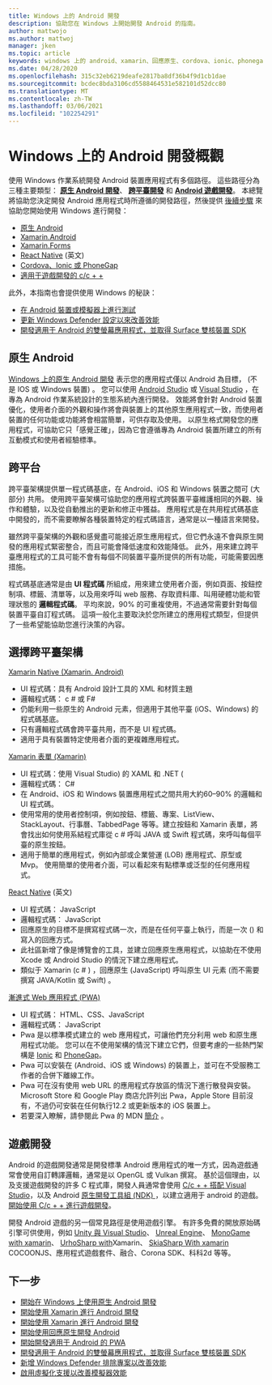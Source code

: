 ```yaml
---
title: Windows 上的 Android 開發
description: 協助您在 Windows 上開始開發 Android 的指南。
author: mattwojo
ms.author: mattwoj
manager: jken
ms.topic: article
keywords: windows 上的 android、xamarin、回應原生、cordova、ionic、phonegap、c + + android 遊戲、windows defender、模擬器
ms.date: 04/28/2020
ms.openlocfilehash: 315c32eb6219deafe2817ba8df36b4f9d1cb1dae
ms.sourcegitcommit: bcdec8bda3106cd5588464531e582101d52dcc80
ms.translationtype: MT
ms.contentlocale: zh-TW
ms.lasthandoff: 03/06/2021
ms.locfileid: "102254291"
---
```

# <a name="overview-of-android-development-on-windows"></a>Windows 上的 Android 開發概觀

使用 Windows 作業系統開發 Android 裝置應用程式有多個路徑。 這些路徑分為三種主要類型： **[原生 Android 開發](#native-android)**、 **[跨平臺開發](#cross-platform)** 和 **[Android 遊戲開發](#game-development)**。 本總覽將協助您決定開發 Android 應用程式時所遵循的開發路徑，然後提供 [後續步驟](#next-steps) 來協助您開始使用 Windows 進行開發：

- [原生 Android](native-android.md)
- [Xamarin.Android](xamarin-android.md)
- [Xamarin.Forms](xamarin-forms.md)
- [React Native](react-native.md) \(英文\)
- [Cordova、Ionic 或 PhoneGap](pwa.md)
- [適用于遊戲開發的 c/c + +](native-android.md#use-c-or-c-for-android-game-development)

此外，本指南也會提供使用 Windows 的秘訣：

- [在 Android 裝置或模擬器上進行測試](emulator.md)
- [更新 Windows Defender 設定以來改善效能](defender-settings.md)
- [開發適用于 Android 的雙螢幕應用程式，並取得 Surface 雙核裝置 SDK](/dual-screen/android/)

## <a name="native-android"></a>原生 Android

[Windows 上的原生 Android 開發](./native-android.md) 表示您的應用程式僅以 Android 為目標， (不是 IOS 或 Windows 裝置) 。 您可以使用 [Android Studio](https://developer.android.com/studio/install#windows) 或 [Visual Studio](https://visualstudio.microsoft.com/vs/android/) ，在專為 Android 作業系統設計的生態系統內進行開發。 效能將會針對 Android 裝置優化，使用者介面的外觀和操作將會與裝置上的其他原生應用程式一致，而使用者裝置的任何功能或功能將會相當簡單，可供存取及使用。 以原生格式開發您的應用程式，可協助它只「感覺正確」，因為它會遵循專為 Android 裝置所建立的所有互動模式和使用者經驗標準。

## <a name="cross-platform"></a>跨平台

跨平臺架構提供單一程式碼基底，在 Android、iOS 和 Windows 裝置之間可 (大部分) 共用。 使用跨平臺架構可協助您的應用程式跨裝置平臺維護相同的外觀、操作和體驗，以及從自動推出的更新和修正中獲益。 應用程式是在共用程式碼基底中開發的，而不需要瞭解各種裝置特定的程式碼語言，通常是以一種語言來開發。

雖然跨平臺架構的外觀和感覺盡可能接近原生應用程式，但它們永遠不會與原生開發的應用程式緊密整合，而且可能會降低速度和效能降低。 此外，用來建立跨平臺應用程式的工具可能不會有每個不同裝置平臺所提供的所有功能，可能需要因應措施。

程式碼基底通常是由 **UI 程式碼** 所組成，用來建立使用者介面，例如頁面、按鈕控制項、標籤、清單等，以及用來呼叫 web 服務、存取資料庫、叫用硬體功能和管理狀態的 **邏輯程式碼**。 平均來說，90% 的可重複使用，不過通常需要針對每個裝置平臺自訂程式碼。 這項一般化主要取決於您所建立的應用程式類型，但提供了一些希望能協助您進行決策的內容。  

## <a name="choosing-a-cross-platform-framework"></a>選擇跨平臺架構

[Xamarin Native (Xamarin. Android) ](xamarin-android.md)

- UI 程式碼：具有 Android 設計工具的 XML 和材質主題
- 邏輯程式碼： c # 或 F#
- 仍能利用一些原生的 Android 元素，但適用于其他平臺 (iOS、Windows) 的程式碼基底。
- 只有邏輯程式碼會跨平臺共用，而不是 UI 程式碼。
- 適用于具有裝置特定使用者介面的更複雜應用程式。

[Xamarin 表單 (Xamarin) ](xamarin-forms.md)

- UI 程式碼：使用 Visual Studio) 的 XAML 和 .NET (
- 邏輯程式碼： C#
- 在 Android、iOS 和 Windows 裝置應用程式之間共用大約60–90% 的邏輯和 UI 程式碼。 
- 使用常用的使用者控制項，例如按鈕、標籤、專案、ListView、StackLayout、行事曆、TabbedPage 等等。建立按鈕和 Xamarin 表單，將會找出如何使用系結程式庫從 c # 呼叫 JAVA 或 Swift 程式碼，來呼叫每個平臺的原生按鈕。
- 適用于簡單的應用程式，例如內部或企業營運 (LOB) 應用程式、原型或 Mvp。 使用簡單的使用者介面，可以看起來有點標準或泛型的任何應用程式。

[React Native](react-native.md) \(英文\)

- UI 程式碼： JavaScript
- 邏輯程式碼： JavaScript
- 回應原生的目標不是撰寫程式碼一次，而是在任何平臺上執行，而是一次 () 和寫入的回應方式。
- 此社區新增了像是博覽會的工具，並建立回應原生應用程式，以協助在不使用 Xcode 或 Android Studio 的情況下建立應用程式。
- 類似于 Xamarin (c # ) ，回應原生 (JavaScript) 呼叫原生 UI 元素 (而不需要撰寫 JAVA/Kotlin 或 Swift) 。

[漸進式 Web 應用程式 (PWA)](pwa.md)

- UI 程式碼： HTML、CSS、JavaScript
- 邏輯程式碼： JavaScript
- Pwa 是以標準模式建立的 web 應用程式，可讓他們充分利用 web 和原生應用程式功能。 您可以在不使用架構的情況下建立它們，但要考慮的一些熱門架構是 [Ionic](https://ionicframework.com/docs/intro) 和 [PhoneGap](https://phonegap.com/about/)。
- Pwa 可以安裝在 (Android、iOS 或 Windows) 的裝置上，並可在不受服務工作者的合併下離線工作。
- Pwa 可在沒有使用 web URL 的應用程式存放區的情況下進行散發與安裝。 Microsoft Store 和 Google Play 商店允許列出 Pwa，Apple Store 目前沒有，不過仍可安裝在任何執行12.2 或更新版本的 iOS 裝置上。
- 若要深入瞭解，請參閱此 Pwa 的 MDN [簡介](https://developer.mozilla.org/en-US/docs/Web/Progressive_web_apps/Introduction) 。

## <a name="game-development"></a>遊戲開發

Android 的遊戲開發通常是開發標準 Android 應用程式的唯一方式，因為遊戲通常會使用自訂轉譯邏輯，通常是以 OpenGL 或 Vulkan 撰寫。 基於這個理由，以及支援遊戲開發的許多 C 程式庫，開發人員通常會使用 [C/c + + 搭配 Visual Studio](/cpp/cross-platform/?view=vs-2019)，以及 Android [原生開發工具組 (NDK) ](/cpp/cross-platform/create-an-android-native-activity-app?view=vs-2019)，以建立適用于 android 的遊戲。 [開始使用 C/c + + 進行遊戲開發](native-android.md#use-c-or-c-for-android-game-development)。

開發 Android 遊戲的另一個常見路徑是使用遊戲引擎。 有許多免費的開放原始碼引擎可供使用，例如 [Unity 與 Visual Studio](/visualstudio/cross-platform/visual-studio-tools-for-unity?view=vs-2019)、 [Unreal Engine](https://docs.unrealengine.com/en-US/Platforms/Mobile/Android/GettingStarted/index.html)、 [MonoGame with xamarin](/xamarin/graphics-games/monogame/introduction/)、 [UrhoSharp with](/xamarin/graphics-games/urhosharp/introduction)Xamarin、 [SkiaSharp With xamarin](/xamarin/xamarin-forms/user-interface/graphics/skiasharp/) COCOONJS、應用程式遊戲套件、融合、Corona SDK、科科2d 等等。

## <a name="next-steps"></a>下一步

- [開始在 Windows 上使用原生 Android 開發](native-android.md)
- [開始使用 Xamarin 進行 Android 開發](xamarin-android.md)
- [開始使用 Xamarin 進行 Android 開發](xamarin-forms.md)
- [開始使用回應原生開發 Android](react-native.md)
- [開始開發適用于 Android 的 PWA](pwa.md)
- [開發適用于 Android 的雙螢幕應用程式，並取得 Surface 雙核裝置 SDK](/dual-screen/android/)
- [新增 Windows Defender 排除專案以改善效能](defender-settings.md)
- [啟用虛擬化支援以改善模擬器效能](emulator.md#enable-virtualization-support)
